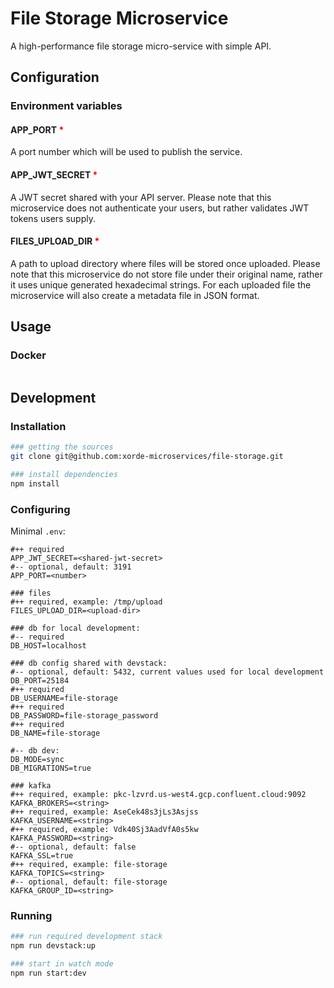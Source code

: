 # File Storage Microservice

A high-performance file storage micro-service with simple API.

## Configuration

### Environment variables

#### APP_PORT <span style="color:red">*</span>

A port number which will be used to publish the service.

#### APP_JWT_SECRET <span style="color:red">*</span>

A JWT secret shared with your API server. Please note that this microservice does not authenticate your users, but rather validates JWT tokens users supply.

#### FILES_UPLOAD_DIR <span style="color:red">*</span>

A path to upload directory where files will be stored once uploaded. Please note that this microservice do not store file under their original name, rather it uses unique generated hexadecimal strings. For each uploaded file the microservice will also create a metadata file in JSON format.

## Usage

### Docker

```bash

```

## Development

### Installation

```bash
### getting the sources
git clone git@github.com:xorde-microservices/file-storage.git

### install dependencies
npm install
```

### Configuring

Minimal `.env`:
```text
#++ required
APP_JWT_SECRET=<shared-jwt-secret>
#-- optional, default: 3191
APP_PORT=<number>

### files
#++ required, example: /tmp/upload 
FILES_UPLOAD_DIR=<upload-dir>

### db for local development:
#-- required 
DB_HOST=localhost

### db config shared with devstack:
#-- optional, default: 5432, current values used for local development
DB_PORT=25184
#++ required
DB_USERNAME=file-storage
#++ required
DB_PASSWORD=file-storage_password
#++ required
DB_NAME=file-storage

#-- db dev:
DB_MODE=sync
DB_MIGRATIONS=true

### kafka
#++ required, example: pkc-lzvrd.us-west4.gcp.confluent.cloud:9092
KAFKA_BROKERS=<string>
#++ required, example: AseCek48s3jLs3Asjss
KAFKA_USERNAME=<string>
#++ required, example: Vdk40Sj3AadVfA0s5kw
KAFKA_PASSWORD=<string>
#-- optional, default: false
KAFKA_SSL=true
#++ required, example: file-storage
KAFKA_TOPICS=<string>
#-- optional, default: file-storage
KAFKA_GROUP_ID=<string>
```

### Running

```bash
### run required development stack
npm run devstack:up

### start in watch mode
npm run start:dev
```
